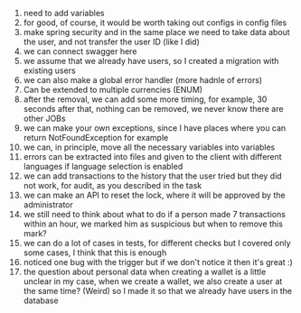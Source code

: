1) need to add variables
2) for good, of course, it would be worth taking out configs in config files
3) make spring security and in the same place we need to take data about the user, and not transfer the user ID (like I did)
4) we can connect swagger here
5) we assume that we already have users, so I created a migration with existing users
6) we can also make a global error handler (more hadnle of errors)
7) Can be extended to multiple currencies (ENUM)
8) after the removal, we can add some more timing, for example, 30 seconds after that, nothing can be removed, we never know there are other JOBs
9) we can make your own exceptions, since I have places where you can return NotFoundException for example
10) we can, in principle, move all the necessary variables into variables
11) errors can be extracted into files and given to the client with different languages if language selection is enabled
12) we can add transactions to the history that the user tried but they did not work, for audit, as you described in the task
13) we can make an API to reset the lock, where it will be approved by the administrator
14) we still need to think about what to do if a person made 7 transactions within an hour, we marked him as suspicious but when to remove this mark?
15) we can do a lot of cases in tests, for different checks but I covered only some cases, I think that this is enough
16) noticed one bug with the trigger but if we don't notice it then it's great :)
17) the question about personal data when creating a wallet is a little unclear
in my case, when we create a wallet, we also create a user at the same time? (Weird)
so I made it so that we already have users in the database
